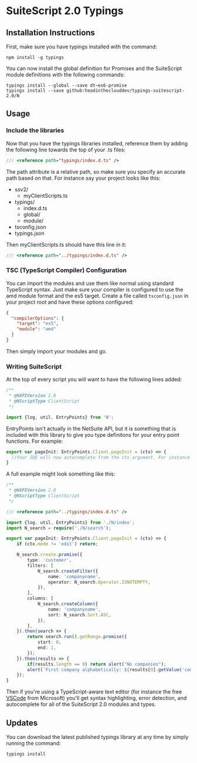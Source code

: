 # SuiteScript 2.0 Typings

## Installation Instructions

First, make sure you have typings installed with the command:

`npm install -g typings`

You can now install the global definition for Promises and the SuiteScript module definitions with the following commands:

```shell
typings install --global --save dt~es6-promise
typings install --save github:headintheclouddev/typings-suitescript-2.0/N
```

## Usage

### Include the libraries

Now that you have the typings libraries installed, reference them by adding the following line towards the top of your .ts files:

```typescript
/// <reference path="typings/index.d.ts" />
```

The path attribute is a relative path, so make sure you specify an accurate path based on that. For instance say your project looks like this:

- ssv2/
  - myClientScripts.ts
- typings/
  - index.d.ts
  - global/
  - module/
- tsconfig.json
- typings.json

Then myClientScripts.ts should have this line in it:

```typescript
/// <reference path="../typings/index.d.ts" />
```

### TSC (TypeScript Compiler) Configuration

You can import the modules and use them like normal using standard TypeScript syntax. Just make sure your compiler is configured to use the amd module format and the es5 target. Create a file called `tsconfig.json` in your project root and have these options configured:

```json
{
  "compilerOptions": {
    "target": "es5",
    "module": "amd"
  }
}
```

Then simply import your modules and go.

### Writing SuiteScript

At the top of every script you will want to have the following lines added:

```typescript
/**
 * @NAPIVersion 2.0
 * @NScriptType ClientScript
 */

import {log, util, EntryPoints} from 'N';
```

EntryPoints isn't actually in the NetSuite API, but it is something that is included with this library to give you type definitons for your entry point functions. For example:

```typescript
export var pageInit: EntryPoints.Client.pageInit = (ctx) => {
  //Your IDE will now autocomplete from the ctx argument. For instance use this to access ctx.mode and ctx.currentRecord in this pageInit example
}
```

A full example might look something like this:

```typescript
/**
 * @NAPIVersion 2.0
 * @NScriptType ClientScript
 */

/// <reference path="../typings/index.d.ts" />

import {log, util, EntryPoints} from './N/index';
import N_search = require('./N/search');

export var pageInit: EntryPoints.Client.pageInit = (ctx) => {
    if (ctx.mode != 'edit') return;

    N_search.create.promise({
        type: 'customer',
        filters: [
            N_search.createFilter({
                name: 'companyname',
                operator: N_search.Operator.ISNOTEMPTY,
            }),
        ],
        columns: [
            N_search.createColumn({
                name: 'companyname',
                sort: N_search.Sort.ASC,
            }),
        ],
    }).then(search => {
        return search.run().getRange.promise({
            start: 0,
            end: 1,
        });
    }).then(results => {
        if(results.length == 0) return alert("No companies");
        alert(`First company alphabetically: ${results[0].getValue('companyname')}`);
    });
}
```

Then if you're using a TypeScript-aware text editor (for instance the free [VSCode](https://code.visualstudio.com/) from Microsoft) you'll get syntax highlighting, error detection, and autocomplete for all of the SuiteScript 2.0 modules and types.

## Updates

You can download the latest published typings library at any time by simply running the command:

`typings install`